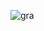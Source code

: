 ![gra](https://github.com/giacomoborin/take-group-action/assets/64214430/d8f3ba50-a95f-4a7c-a55a-1a3efa22ef5d)
